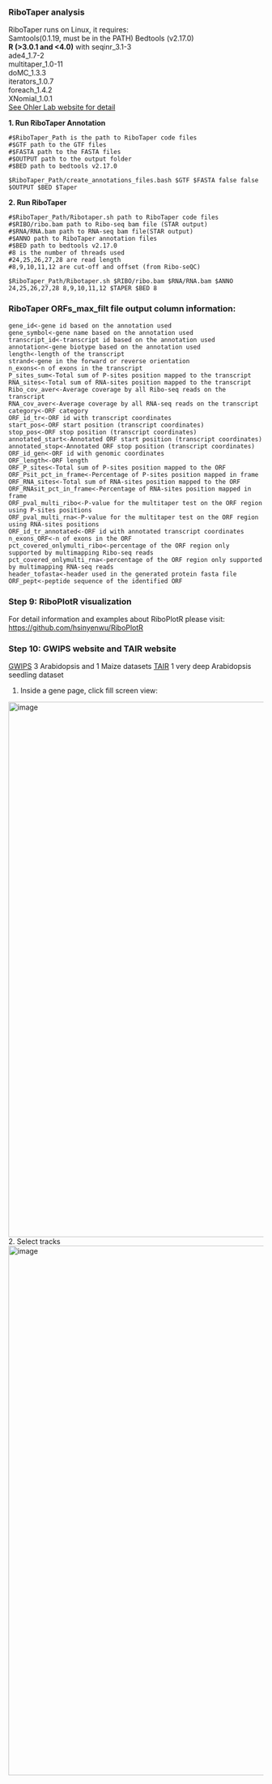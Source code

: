### RiboTaper analysis

RiboTaper runs on Linux, it requires:  
Samtools(0.1.19, must be in the PATH)
Bedtools (v2.17.0)  
**R (>3.0.1 and <4.0)** with 
seqinr_3.1-3  
ade4_1.7-2  
multitaper_1.0-11  
doMC_1.3.3  
iterators_1.0.7  
foreach_1.4.2  
XNomial_1.0.1  
[See Ohler Lab website for detail](https://ohlerlab.mdc-berlin.de/software/RiboTaper_126/) 

**1. Run RiboTaper Annotation**
```
#$RiboTaper_Path is the path to RiboTaper code files
#$GTF path to the GTF files
#$FASTA path to the FASTA files
#$OUTPUT path to the output folder
#$BED path to bedtools v2.17.0

$RiboTaper_Path/create_annotations_files.bash $GTF $FASTA false false $OUTPUT $BED $Taper
```

**2. Run RiboTaper**
```
#$RiboTaper_Path/Ribotaper.sh path to RiboTaper code files
#$RIBO/ribo.bam path to Ribo-seq bam file (STAR output)
#$RNA/RNA.bam path to RNA-seq bam file(STAR output)
#$ANNO path to RiboTaper annotation files
#$BED path to bedtools v2.17.0
#8 is the number of threads used
#24,25,26,27,28 are read length
#8,9,10,11,12 are cut-off and offset (from Ribo-seQC)

$RiboTaper_Path/Ribotaper.sh $RIBO/ribo.bam $RNA/RNA.bam $ANNO 24,25,26,27,28 8,9,10,11,12 $TAPER $BED 8
```
### RiboTaper ORFs_max_filt file output column information:
```
gene_id<-gene id based on the annotation used
gene_symbol<-gene name based on the annotation used
transcript_id<-transcript id based on the annotation used
annotation<-gene biotype based on the annotation used
length<-length of the transcript
strand<-gene in the forward or reverse orientation
n_exons<-n of exons in the transcript
P_sites_sum<-Total sum of P-sites position mapped to the transcript
RNA_sites<-Total sum of RNA-sites position mapped to the transcript
Ribo_cov_aver<-Average coverage by all Ribo-seq reads on the transcript
RNA_cov_aver<-Average coverage by all RNA-seq reads on the transcript
category<-ORF category
ORF_id_tr<-ORF id with transcript coordinates
start_pos<-ORF start position (transcript coordinates)
stop_pos<-ORF stop position (transcript coordinates)
annotated_start<-Annotated ORF start position (transcript coordinates)
annotated_stop<-Annotated ORF stop position (transcript coordinates)
ORF_id_gen<-ORF id with genomic coordinates
ORF_length<-ORF length
ORF_P_sites<-Total sum of P-sites position mapped to the ORF
ORF_Psit_pct_in_frame<-Percentage of P-sites position mapped in frame
ORF_RNA_sites<-Total sum of RNA-sites position mapped to the ORF
ORF_RNAsit_pct_in_frame<-Percentage of RNA-sites position mapped in frame
ORF_pval_multi_ribo<-P-value for the multitaper test on the ORF region using P-sites positions
ORF_pval_multi_rna<-P-value for the multitaper test on the ORF region using RNA-sites positions
ORF_id_tr_annotated<-ORF id with annotated transcript coordinates
n_exons_ORF<-n of exons in the ORF
pct_covered_onlymulti_ribo<-percentage of the ORF region only supported by multimapping Ribo-seq reads
pct_covered_onlymulti_rna<-percentage of the ORF region only supported by multimapping RNA-seq reads
header_tofasta<-header used in the generated protein fasta file
ORF_pept<-peptide sequence of the identified ORF
```
### Step 9: RiboPlotR visualization
For detail information and examples about RiboPlotR please visit: https://github.com/hsinyenwu/RiboPlotR

### Step 10: GWIPS website and TAIR website
[GWIPS](https://gwips.ucc.ie/cgi-bin/hgGateway) 3 Arabidopsis and 1 Maize datasets 
[TAIR](https://www.arabidopsis.org) 1 very deep Arabidopsis seedling dataset
1. Inside a gene page, click fill screen view:
<img width="1056" alt="image" src="https://github.com/kaufm202/Riboseq_ASPB_2024/assets/4383665/07d99a97-21af-485d-a147-66e2c21bad56">
2. Select tracks 
<img width="1045" alt="image" src="https://github.com/kaufm202/Riboseq_ASPB_2024/assets/4383665/8fd62107-b86e-429f-be54-9b0b96b87133">
 
